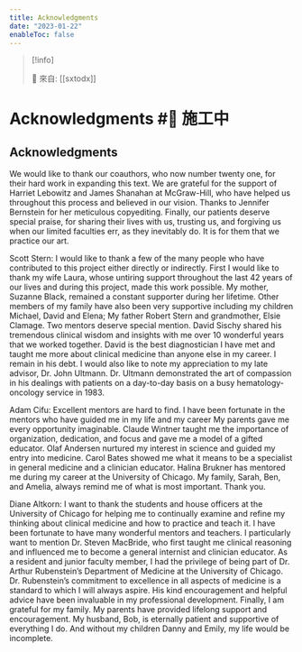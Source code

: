 ```yaml
---
title: Acknowledgments
date: "2023-01-22"
enableToc: false
---
```


> [!info]
>
> 🌱 來自: [[sxtodx]]

# Acknowledgments #🚧 施工中

## Acknowledgments



We would like to thank our coauthors, who now number twenty one, for their hard work in expanding this text. We are grateful for the support of Harriet Lebowitz and James Shanahan at McGraw-Hill, who have helped us throughout this process and believed in our vision. Thanks to Jennifer Bernstein for her meticulous copyediting. Finally, our patients deserve special praise, for sharing their lives with us, trusting us, and forgiving us when our limited faculties err, as they inevitably do. It is for them that we practice our art.

Scott Stern: I would like to thank a few of the many people who have contributed to this project either directly or indirectly. First I would like to thank my wife Laura, whose untiring support throughout the last 42 years of our lives and during this project, made this work possible. My mother, Suzanne Black, remained a constant supporter during her lifetime. Other members of my family have also been very supportive including my children Michael, David and Elena; My father Robert Stern and grandmother, Elsie Clamage. Two mentors deserve special mention. David Sischy shared his tremendous clinical wisdom and insights with me over 10 wonderful years that we worked together. David is the best diagnostician I have met and taught me more about clinical medicine than anyone else in my career. I remain in his debt. I would also like to note my appreciation to my late advisor, Dr. John Ultmann. Dr. Ultmann demonstrated the art of compassion in his dealings with patients on a day-to-day basis on a busy hematology-oncology service in 1983.

Adam Cifu: Excellent mentors are hard to find. I have been fortunate in the mentors who have guided me in my life and my career My parents gave me every opportunity imaginable. Claude Wintner taught me the importance of organization, dedication, and focus and gave me a model of a gifted educator. Olaf Andersen nurtured my interest in science and guided my entry into medicine. Carol Bates showed me what it means to be a specialist in general medicine and a clinician educator. Halina Brukner has mentored me during my career at the University of Chicago. My family, Sarah, Ben, and Amelia, always remind me of what is most important. Thank you.

Diane Altkorn: I want to thank the students and house officers at the University of Chicago for helping me to continually examine and refine my thinking about clinical medicine and how to practice and teach it. I have been fortunate to have many wonderful mentors and teachers. I particularly want to mention Dr. Steven MacBride, who first taught me clinical reasoning and influenced me to become a general internist and clinician educator. As a resident and junior faculty member, I had the privilege of being part of Dr. Arthur Rubenstein’s Department of Medicine at the University of Chicago. Dr. Rubenstein’s commitment to excellence in all aspects of medicine is a standard to which I will always aspire. His kind encouragement and helpful advice have been invaluable in my professional development. Finally, I am grateful for my family. My parents have provided lifelong support and encouragement. My husband, Bob, is eternally patient and supportive of everything I do. And without my children Danny and Emily, my life would be incomplete.

